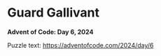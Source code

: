 # Guard Gallivant

**Advent of Code: Day 6, 2024**

Puzzle text: <https://adventofcode.com/2024/day/6>
